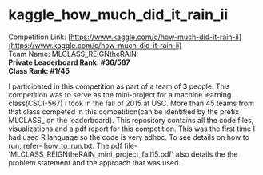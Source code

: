 # kaggle_how_much_did_it_rain_ii  
Competition Link: [https://www.kaggle.com/c/how-much-did-it-rain-ii](https://www.kaggle.com/c/how-much-did-it-rain-ii)  
Team Name: MLCLASS_REIGNtheRAIN  
**Private Leaderboard Rank: #36/587**  
**Class Rank: #1/45**  

I participated in this competition as part of a team of 3 people. This competition was to serve as the mini-project for a machine learning class(CSCI-567) I took in the fall of 2015 at USC. More than 45 teams from that class competed in this competition(can be identified by the prefix MLCLASS_ on the leaderboard). This repository contains all the code files, visualizations and a pdf report for this competition. This was the first time I had used R language so the code is very adhoc. To see details on how to run, refer- how_to_run.txt. The pdf file- 'MLCLASS_REIGNtheRAIN_mini_project_fall15.pdf' also details the the problem statement and the approach that was used.
